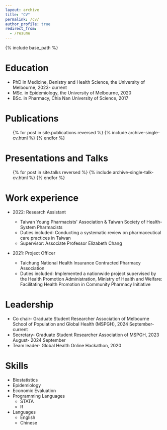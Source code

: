 ```yaml
---
layout: archive
title: "CV"
permalink: /cv/
author_profile: true
redirect_from:
  - /resume
---
```


{% include base_path %}

Education
======
* PhD in Medicine, Denistry and Health Science, the University of Melbourne, 2023- current
* MSc. in Epidemiology, the University of Melbourne, 2020
* BSc. in Pharmacy, Chia Nan University of Science, 2017

Publications
======
  <ul>{% for post in site.publications reversed %}
    {% include archive-single-cv.html %}
  {% endfor %}</ul>
  
Presentations and Talks
======
  <ul>{% for post in site.talks reversed %}
    {% include archive-single-talk-cv.html %}
  {% endfor %}</ul>

Work experience
======
* 2022: Research Assistant
  * Taiwan Young Pharmacists' Association & Taiwan Society of Health-System Pharmacists
  * Duties included: Conducting a systematic review on pharmaceutical care practices in Taiwan
  * Supervisor: Associate Professor Elizabeth Chang

* 2021: Project Officer
  * Taichung National Health Insurance Contracted Pharmacy Association
  * Duties included: Implemented a nationwide project supervised by the Health Promotion Administration, Ministry of Health and Welfare: Facilitating Health  Promotion in Community Pharmacy Initiative
  
  
Leadership
======
* Co chair- Graduate Student Researcher Association of Melbourne School of Population and Global Health (MSPGH), 2024 September- current
* Secretary- Graduate Student Researcher Association of MSPGH, 2023 August- 2024 September
* Team leader- Global Health Online Hackathon, 2020

Skills
======
* Biostatistics
* Epidemiology
* Economic Evaluation
* Programming Languages
  * STATA
  * R
* Languages
  * English
  * Chinese

